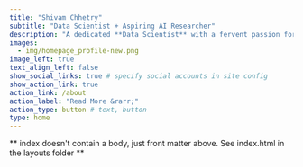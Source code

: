 ```yaml
---
title: "Shivam Chhetry"
subtitle: "Data Scientist + Aspiring AI Researcher"
description: "A dedicated **Data Scientist** with a fervent passion for unraveling hidden patterns, exploring data mining techniques, and delving into the realms of **Machine Learning** and **Deep Learning**."
images:
  - img/homepage_profile-new.png
image_left: true
text_align_left: false
show_social_links: true # specify social accounts in site config
show_action_link: true
action_link: /about
action_label: "Read More &rarr;"
action_type: button # text, button
type: home
---
```


** index doesn't contain a body, just front matter above.
See index.html in the layouts folder **
